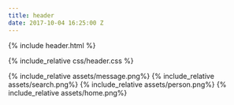 ```yaml
---
title: header
date: 2017-10-04 16:25:00 Z
---
```


{% include header.html %}
 
{% include_relative css/header.css %}

{% include_relative assets/message.png%}
{% include_relative assets/search.png%}
{% include_relative assets/person.png%}
{% include_relative assets/home.png%}
